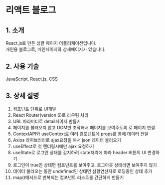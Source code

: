 # 리액트 블로그

## 1. 소개
React.js로 만든 싱글 페이지 어플리케이션입니다.  
개인용 블로그로, 메인페이지와 상세페이지가 있습니다. 

## 2. 사용 기술
JavaScript, React.js, CSS

## 3. 상세 설명
1. 컴포넌트 단위로 UI개발
2. React Router(version 6)로 라우팅 처리
3. URL 파라미터로 detail페이지 만들기
4. 페이지를 불러오지 않고 DOM만 조작해서 페이지를 보여주도록 <Link/>로 페이지 연결
5. ContextAPI와 useContext로 여러 컴포넌트에 props를 통해 데이터 전달
6. Axios 라이브러리로 ajax요청을 해서 json 데이터 불러오기
7. useEffect로 첫 랜더링시에만 ajax 요청하기
8. useState로 로그인 상태를 감지하려 state처리에 따라 header 버튼의 UI 변경하기
9. 로그인이 true인 상태면 <About /> 컴포넌트를 보여주고, 로그아웃 상태라면 보여주지 않기
9. 데이터 불러오는 동안 undefined인 상태면 삼항연산자로 로딩중인 상태 추가
10. map()메서드로 반복되는 컴포넌트 리스트를 간단하게 만들기


